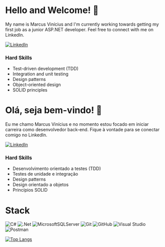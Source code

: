 <!--
**marvipi/marvipi** is a ✨ _special_ ✨ repository because its `README.md` (this file) appears on your GitHub profile.

Here are some ideas to get you started:

- 🔭 I’m currently working on ...
- 🌱 I’m currently learning ...
- 👯 I’m looking to collaborate on ...
- 🤔 I’m looking for help with ...
- 💬 Ask me about ...
- 📫 How to reach me: ...
- 😄 Pronouns: ...
- ⚡ Fun fact: ...
-->

# Hello and Welcome! 👋
My name is Marcus Vinícius and I'm currently working towards getting my first job as a junior ASP.NET developer. Feel free to connect with me on LinkedIn.

[![LinkedIn](https://img.shields.io/badge/linkedin-%230077B5.svg?style=for-the-badge&logo=linkedin&logoColor=white)](https://www.linkedin.com/in/marcus-vin%C3%ADcius-pires/)

### Hard Skills
- Test-driven development (TDD)
- Integration and unit testing
- Design patterns
- Object-oriented design
- SOLID principles

# Olá, seja bem-vindo! 👋
Eu me chamo Marcus Vinícius e no momento estou focado em iniciar carreira como desenvolvedor back-end.
Fique à vontade para se conectar comigo no LinkedIn.

[![LinkedIn](https://img.shields.io/badge/linkedin-%230077B5.svg?style=for-the-badge&logo=linkedin&logoColor=white)](https://www.linkedin.com/in/marcus-vin%C3%ADcius-pires/)

### Hard Skills
- Desenvolvimento orientado a testes (TDD)
- Testes de unidade e integração
- Design patterns
- Design orientado a objetos
- Princípios SOLID

# Stack
![C#](https://img.shields.io/badge/c%23-%23239120.svg?style=for-the-badge&logo=c-sharp&logoColor=white) 
![.Net](https://img.shields.io/badge/.NET-5C2D91?style=for-the-badge&logo=.net&logoColor=white)
![MicrosoftSQLServer](https://img.shields.io/badge/Microsoft%20SQL%20Server-CC2927?style=for-the-badge&logo=microsoft%20sql%20server&logoColor=white)
![Git](https://img.shields.io/badge/git-%23F05033.svg?style=for-the-badge&logo=git&logoColor=white) 
![GitHub](https://img.shields.io/badge/github-%23121011.svg?style=for-the-badge&logo=github&logoColor=white)
![Visual Studio](https://img.shields.io/badge/Visual%20Studio-5C2D91.svg?style=for-the-badge&logo=visual-studio&logoColor=white)
![Postman](https://img.shields.io/badge/Postman-FF6C37?style=for-the-badge&logo=postman&logoColor=white)

[![Top Langs](https://github-readme-stats.vercel.app/api/top-langs/?username=marvipi&layout=donut&theme=dark&hide=css,shaderlab,hlsl)](https://github.com/anuraghazra/github-readme-stats)
